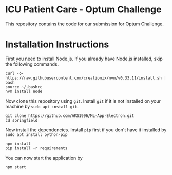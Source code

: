 # ICU Patient Care - Optum Challenge

This repository contains the code for our submission for Optum Challenge.

# Installation Instructions

First you need to install Node.js. If you already have Node.js installed, skip the following commands.

```
curl -o- https://raw.githubusercontent.com/creationix/nvm/v0.33.11/install.sh | bash
source ~/.bashrc
nvm install node
```

Now clone this repository using `git`. Install `git` if it is not installed on your machine by `sudo apt install git`.
```
git clone https://github.com/AKS1996/ML-App-Electron.git
cd springfield
```

Now install the dependencies. Install `pip` first if you don't have it installed by `sudo apt install python-pip`
```
npm install
pip install -r requirements
```
You can now start the application by
```
npm start
```

